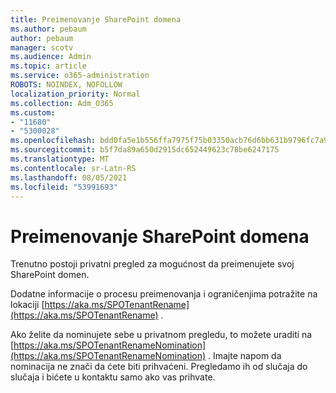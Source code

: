 ```yaml
---
title: Preimenovanje SharePoint domena
ms.author: pebaum
author: pebaum
manager: scotv
ms.audience: Admin
ms.topic: article
ms.service: o365-administration
ROBOTS: NOINDEX, NOFOLLOW
localization_priority: Normal
ms.collection: Adm_O365
ms.custom:
- "11680"
- "5300028"
ms.openlocfilehash: bdd0fa5e1b556ffa7975f75b03350acb76d6bb631b9796fc7a92a12ff50c92a6
ms.sourcegitcommit: b5f7da89a650d2915dc652449623c78be6247175
ms.translationtype: MT
ms.contentlocale: sr-Latn-RS
ms.lasthandoff: 08/05/2021
ms.locfileid: "53991693"
---
```

# <a name="rename-your-sharepoint-domain"></a>Preimenovanje SharePoint domena

Trenutno postoji privatni pregled za mogućnost da preimenujete svoj SharePoint domen.

Dodatne informacije o procesu preimenovanja i ograničenjima potražite na lokaciji [https://aka.ms/SPOTenantRename](https://aka.ms/SPOTenantRename) .

Ako želite da nominujete sebe u privatnom pregledu, to možete uraditi na [https://aka.ms/SPOTenantRenameNomination](https://aka.ms/SPOTenantRenameNomination) . Imajte napom da nominacija ne znači da ćete biti prihvaćeni. Pregledamo ih od slučaja do slučaja i bićete u kontaktu samo ako vas prihvate.
